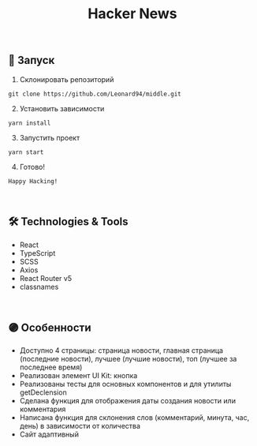 <h1 align="center">Hacker News</h1>
</br>

## 🔧 Запуск
1. Склонировать репозиторий
```
git clone https://github.com/Leonard94/middle.git
```

2. Установить зависимости
```
yarn install
```
3. Запустить проект
```
yarn start
```
4. Готово!
```
Happy Hacking!
```

<br>


## 🛠️ Technologies & Tools
- React
- TypeScript
- SCSS
- Axios
- React Router v5
- classnames


<br>

## 🟣 Особенности

- Доступно 4 страницы: страница новости, главная страница (последние новости), лучшее (лучшие новости), топ (лучшее за последнее время)
- Реализован элемент UI Kit: кнопка
- Реализованы тесты для основных компонентов и для утилиты getDeclension
- Сделана функция для отображения даты создания новости или комментария
- Написана функция для склонения слов (комментарий, минута, час, день) в зависимости от количества
- Сайт адаптивный



<br>




